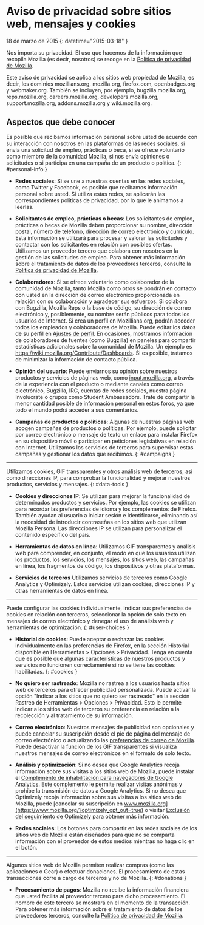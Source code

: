 # Aviso de privacidad sobre sitios web, mensajes y cookies

18 de marzo de 2015
{: datetime="2015-03-18" }

Nos importa su privacidad. El uso que hacemos de la información que recopila Mozilla (es decir, nosotros) se recoge en la [Política de privacidad de Mozilla](https://www.mozilla.org/privacy/).

Este aviso de privacidad se aplica a los sitios web propiedad de Mozilla, es decir, los dominios mozillians.org, mozilla.org, firefox.com, openbadges.org y webmaker.org. También se incluyen, por ejemplo, bugzilla.mozilla.org, reps.mozilla.org, careers.mozilla.org, developers.mozilla.org, support.mozilla.org, addons.mozilla.org y wiki.mozilla.org.

## Aspectos que debe conocer

Es posible que recibamos información personal sobre usted de acuerdo con su interacción con nosotros en las plataformas de las redes sociales, si envía una solicitud de empleo, prácticas o beca, si se ofrece voluntario como miembro de la comunidad Mozilla, si nos envía opiniones o solicitudes o si participa en una campaña de un producto o política.
{: #personal-info }

* **Redes sociales**: Si se une a nuestras cuentas en las redes sociales, como Twitter y Facebook, es posible que recibamos información personal sobre usted. Si utiliza estas redes, se aplicarán las correspondientes políticas de privacidad, por lo que le animamos a leerlas.

* **Solicitantes de empleo, prácticas o becas**: Los solicitantes de empleo, prácticas o becas de Mozilla deben proporcionar su nombre, dirección postal, número de teléfono, dirección de correo electrónico y currículo. Esta información se utilizará para procesar y valorar las solicitudes y contactar con los solicitantes en relación con posibles ofertas. Utilizamos un proveedor tercero que colabora con nosotros en la gestión de las solicitudes de empleo. Para obtener más información sobre el tratamiento de datos de los proveedores terceros, consulte la [Política de privacidad de Mozilla](https://www.mozilla.org/privacy/).

* **Colaboradores**: Si se ofrece voluntario como colaborador de la comunidad de Mozilla, tanto Mozilla como otros se pondrán en contacto con usted en la dirección de correo electrónico proporcionada en relación con su colaboración y agradecer sus esfuerzos. Si colabora con Bugzilla, Mozilla Reps o la base de código, su dirección de correo electrónico y, posiblemente, su nombre serán públicos para todos los usuarios de Internet. Si crea un perfil en Mozillians.org, podrán acceder todos los empleados y colaboradores de Mozilla. Puede editar los datos de su perfil en [Ajustes de perfil](https://mozillians.org/user/edit). En ocasiones, mostramos información de colaboradores de fuentes (como Bugzilla) en paneles para compartir estadísticas adicionales sobre la comunidad de Mozilla. Un ejemplo es <https://wiki.mozilla.org/Contribute/Dashboards>. Si es posible, tratamos de minimizar la información de contacto pública.

* **Opinión del usuario**:  Puede enviarnos su opinión sobre nuestros productos y servicios de páginas web, como [input.mozilla.org](https://input.mozilla.org/), a través de la experiencia con el producto o mediante canales como correo electrónico, Bugzilla, IRC, cuentas de redes sociales, nuestra página Involúcrate o grupos como Student Ambassadors. Trate de compartir la menor cantidad posible de información personal en estos foros, ya que todo el mundo podrá acceder a sus comentarios.

* **Campañas de productos o políticas**: Algunas de nuestras páginas web acogen campañas de productos o políticas. Por ejemplo, puede solicitar por correo electrónico o mensaje de texto un enlace para instalar Firefox en su dispositivo móvil o participar en peticiones legislativas en relación con Internet. Utilizamos los servicios de terceros para supervisar estas campañas y gestionar los datos que recibimos.
{: #campaigns }

---------------------------------------

Utilizamos cookies, GIF transparentes y otros análisis web de terceros, así como direcciones IP, para comprobar la funcionalidad y mejorar nuestros productos, servicios y mensajes.
{: #data-tools }

* **Cookies y direcciones IP**: Se utilizan para mejorar la funcionalidad de determinados productos y servicios. Por ejemplo, las cookies se utilizan para recordar las preferencias de idioma y los complementos de Firefox. También ayudan al usuario a iniciar sesión e identificarse, eliminando así la necesidad de introducir contraseñas en los sitios web que utilizan Mozilla Persona.  Las direcciones IP se utilizan para personalizar el contenido específico del país.

* **Herramientas de datos en línea**: Utilizamos GIF transparentes y análisis web para comprender, en conjunto, el modo en que los usuarios utilizan los productos, los servicios, los mensajes, los sitios web, las campañas en línea, los fragmentos de código, los dispositivos y otras plataformas.

* **Servicios de terceros** Utilizamos servicios de terceros como Google Analytics y Optimizely. Estos servicios utilizan cookies, direcciones IP y otras herramientas de datos en línea.

---------------------------------------

Puede configurar las cookies individualmente, indicar sus preferencias de cookies en relación con terceros, seleccionar la opción de solo texto en mensajes de correo electrónico y denegar el uso de análisis web y herramientas de optimización.
{: #user-choices }

* **Historial de cookies**: Puede aceptar o rechazar las cookies individualmente en las preferencias de Firefox, en la sección Historial disponible en Herramientas > Opciones > Privacidad. Tenga en cuenta que es posible que algunas características de nuestros productos y servicios no funcionen correctamente si no se tiene las cookies habilitadas.
{: #cookies }

* **No quiero ser rastreado**: Mozilla no rastrea a los usuarios hasta sitios web de terceros para ofrecer publicidad personalizada.  Puede activar la opción "Indicar a los sitios que no quiero ser rastreado" en la sección Rastreo de Herramientas > Opciones > Privacidad. Esto le permite indicar a los sitios web de terceros su preferencia en relación a la recolección y al tratamiento de su información.

* **Correo electrónico**: Nuestros mensajes de publicidad son opcionales y puede cancelar su suscripción desde el pie de página del mensaje de correo electrónico o actualizando las [preferencias de correo de Mozilla](https://www.mozilla.org/newsletter/recovery/). Puede desactivar la función de los GIF transparentes si visualiza nuestros mensajes de correo electrónicos en el formato de solo texto.

* **Análisis y optimización**: Si no desea que Google Analytics recoja información sobre sus visitas a los sitios web de Mozilla, puede instalar el [Complemento de inhabilitación para navegadores de Google Analytics](https://tools.google.com/dlpage/gaoptout). Este complemento le permite realizar visitas anónimas y prohíbe la transmisión de datos a Google Analytics.
Si no desea que Optimizely recoja información sobre sus visitas a los sitios web de Mozilla, puede [cancelar su suscripción en www.mozilla.org](https://www.mozilla.org/?optimizely_opt_out=true) o visitar [Exclusión del seguimiento de Optimizely](https://www.optimizely.com/opt_out) para obtener más información.

* **Redes sociales**: Los botones para compartir en las redes sociales de los sitios web de Mozilla están diseñados para que no se comparta información con el proveedor de estos medios mientras no haga clic en el botón.

---------------------------------------

Algunos sitios web de Mozilla permiten realizar compras (como las aplicaciones o Gear) o efectuar donaciones. El procesamiento de estas transacciones corre a cargo de terceros y no de Mozilla.
{: #donations }

* **Procesamiento de pagos**:   Mozilla no recibe la información financiera que usted facilita al proveedor tercero para dicho procesamiento. El nombre de este tercero se mostrará en el momento de la transacción.  Para obtener más información sobre el tratamiento de datos de los proveedores terceros, consulte la [Política de privacidad de Mozilla](https://www.mozilla.org/privacy/).
